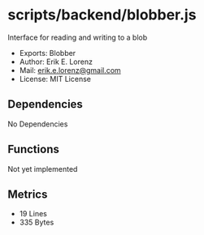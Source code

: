 # scripts/backend/blobber.js


Interface for reading and writing to a blob
* Exports: Blobber
* Author: Erik E. Lorenz 
* Mail: <erik.e.lorenz@gmail.com>
* License: MIT License


## Dependencies

No Dependencies

## Functions

Not yet implemented

## Metrics

* 19 Lines
* 335 Bytes

